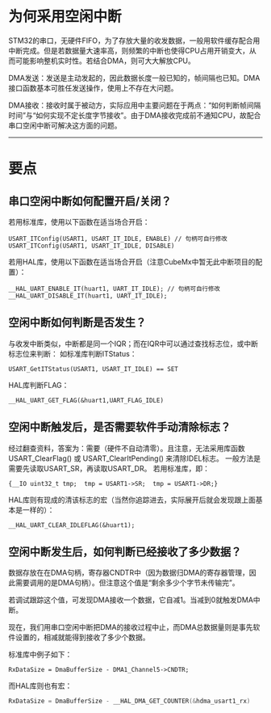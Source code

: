 # 为何采用空闲中断

STM32的串口，无硬件FIFO，为了存放大量的收发数据，一般用软件缓存配合用中断完成。但是若数据量大速率高，则频繁的中断也使得CPU占用开销变大，从而可能影响整机实时性。若结合DMA，则可大大解放CPU。

DMA发送：发送是主动发起的，因此数据长度一般已知的，帧间隔也已知。DMA接口函数基本可胜任发送操作，使用上不存在大问题。

DMA接收：接收时属于被动方，实际应用中主要问题在于两点：“如何判断帧间隔时间”与“如何实现不定长度字节接收”。由于DMA接收完成前不通知CPU，故配合串口空闲中断可解决这方面的问题。

---
# 要点
## 串口空闲中断如何配置开启/关闭？
若用标准库，使用以下函数在适当场合开启：
```
USART_ITConfig(USART1, USART_IT_IDLE, ENABLE) // 句柄可自行修改
USART_ITConfig(USART1, USART_IT_IDLE, DISABLE)
```
若用HAL库，使用以下函数在适当场合开启（注意CubeMx中暂无此中断项目的配置）：
```
__HAL_UART_ENABLE_IT(huart1, UART_IT_IDLE); // 句柄可自行修改
__HAL_UART_DISABLE_IT(huart1, UART_IT_IDLE); 
```

## 空闲中断如何判断是否发生？
与收发中断类似，中断都是同一个IQR；而在IQR中可以通过查找标志位，或中断标志位来判断：
如标准库判断ITStatus：
```
USART_GetITStatus(USART1, USART_IT_IDLE) == SET
```
HAL库判断FLAG：
```
__HAL_UART_GET_FLAG(&huart1,UART_FLAG_IDLE) 
```

## 空闲中断触发后，是否需要软件手动清除标志？ 
经过翻查资料，答案为：需要（硬件不自动清零）。且注意，无法采用库函数 USART_ClearFlag() 或 USART_ClearItPending() 来清除IDEL标志。
一般方法是需要先读取USART_SR，再读取USART_DR。
若用标准库，即：
``` 
{__IO uint32_t tmp;  tmp = USART1->SR;  tmp = USART1->DR;}
```

HAL库则有现成的清该标志的宏（当然你追踪进去，实际展开后就会发现跟上面基本是一样的）：
```
__HAL_UART_CLEAR_IDLEFLAG(&huart1);
```

## 空闲中断发生后，如何判断已经接收了多少数据？
数据存放在在DMA句柄，寄存器CNDTR中（因为数据归DMA的寄存器管理，因此需要调用的是DMA句柄）。但注意这个值是“剩余多少个字节未传输完”。

若调试跟踪这个值，可发现DMA接收一个数据，它自减1。当减到0就触发DMA中断。

现在，我们用串口空闲中断把DMA的接收过程中止，而DMA总数据量则是事先软件设置的，相减就能得到接收了多少个数据。

标准库中例子如下：
```
RxDataSize = DmaBufferSize - DMA1_Channel5->CNDTR;
```
而HAL库则也有宏：
``` C
RxDataSize = DmaBufferSize - __HAL_DMA_GET_COUNTER(&hdma_usart1_rx)
```
